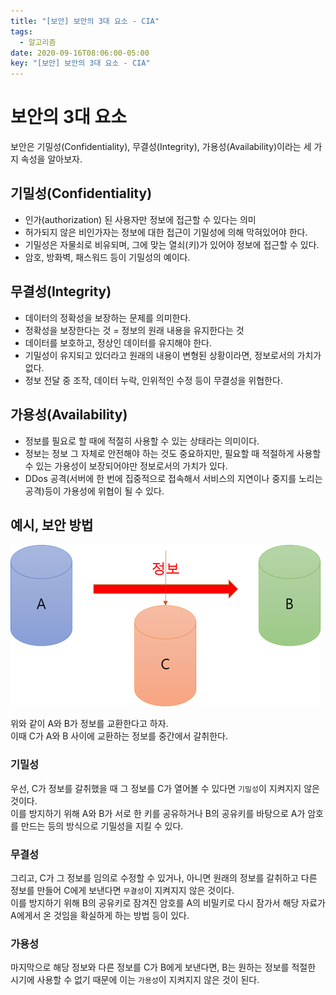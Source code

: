 ```yaml
---
title: "[보안] 보안의 3대 요소 - CIA"
tags:
  - 알고리즘
date: 2020-09-16T08:06:00-05:00
key: "[보안] 보안의 3대 요소 - CIA"
---
```


# 보안의 3대 요소

보안은 기밀성(Confidentiality), 무결성(Integrity), 가용성(Availability)이라는 세 가지 속성을 알아보자.

<!--more-->


## 기밀성(Confidentiality)

- 인가(authorization) 된 사용자만 정보에 접근할 수 있다는 의미
- 허가되지 않은 비인가자는 정보에 대한 접근이 기밀성에 의해 막혀있어야 한다.
- 기밀성은 자물쇠로 비유되며, 그에 맞는 열쇠(키)가 있어야 정보에 접근할 수 있다.
- 암호, 방화벽, 패스워드 등이 기밀성의 예이다.

## 무결성(Integrity)

- 데이터의 정확성을 보장하는 문제를 의미한다.
- 정확성을 보장한다는 것 = 정보의 원래 내용을 유지한다는 것
- 데이터를 보호하고, 정상인 데이터를 유지해야 한다.
- 기밀성이 유지되고 있더라고 원래의 내용이 변형된 상황이라면, 정보로서의 가치가 없다.
- 정보 전달 중 조작, 데이터 누락, 인위적인 수정 등이 무결성을 위협한다.


## 가용성(Availability)

- 정보를 필요로 할 때에 적절히 사용할 수 있는 상태라는 의미이다.
- 정보는 정보 그 자체로 안전해야 하는 것도 중요하지만, 필요할 때 적절하게 사용할 수 있는 가용성이 보장되어야만 정보로서의 가치가 있다.
- DDos 공격(서버에 한 번에 집중적으로 접속해서 서비스의 지연이나 중지를 노리는 공격)등이 가용성에 위협이 될 수 있다.

## 예시, 보안 방법

![1](/assets/images/200916-1.png)<br>

위와 같이 A와 B가 정보를 교환한다고 하자.<br>
이때 C가 A와 B 사이에 교환하는 정보를 중간에서 갈취한다.<br>

### 기밀성
우선, C가 정보를 갈취했을 때 그 정보를 C가 열어볼 수 있다면 `기밀성`이 지켜지지 않은 것이다.<br>
이를 방지하기 위해 A와 B가 서로 한 키를 공유하거나 B의 공유키를 바탕으로 A가 암호를 만드는 등의 방식으로 기밀성을 지킬 수 있다.<br>

### 무결성
그리고, C가 그 정보를 임의로 수정할 수 있거나, 아니면 원래의 정보를 갈취하고 다른 정보를 만들어 C에게 보낸다면 `무결성`이 지켜지지 않은 것이다.<br>
이를 방지하기 위해 B의 공유키로 잠겨진 암호를 A의 비밀키로 다시 잠가서 해당 자료가 A에게서 온 것임을 확실하게 하는 방법 등이 있다.<br>

### 가용성
마지막으로 해당 정보와 다른 정보를 C가 B에게 보낸다면, B는 원하는 정보를 적절한 시기에 사용할 수 없기 때문에 이는 `가용성`이 지켜지지 않은 것이 된다.<br>